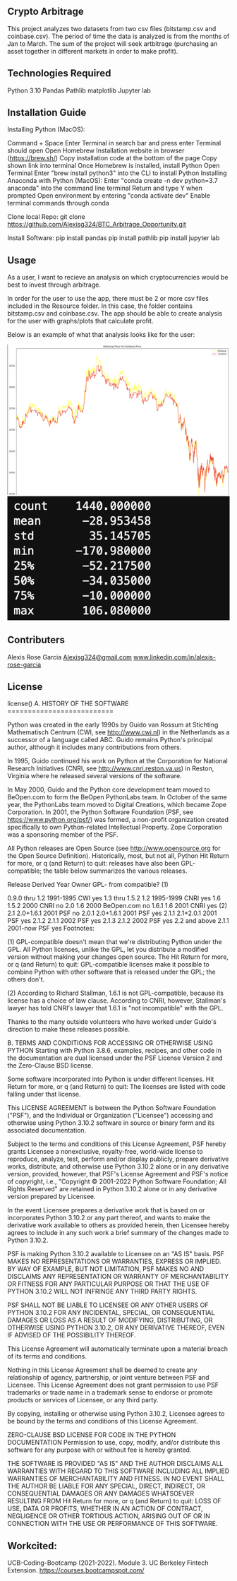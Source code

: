 ## Crypto Arbitrage
This project analyzes two datasets from two csv files (bitstamp.csv and coinbase.csv).  The period of time the data is analyzed is from the months of Jan to March.  The sum of the project will seek artbitrage (purchasing an asset together in different markets in order to make profit).  

## Technologies Required
Python 3.10
Pandas
Pathlib
matplotlib
Jupyter lab

## Installation Guide
Installing Python (MacOS):

Command + Space
Enter Terminal in search bar and press enter
Terminal should open
Open Homebrew Installation website in browser (https://brew.sh/)
Copy installation code at the bottom of the page Copy shown link into terminal
Once Homebrew is installed, install Python
Open Terminal
Enter "brew install python3" into the CLI to install Python
Installing Anaconda with Python (MacOS):
Enter "conda create -n dev python=3.7 anaconda" into the command line terminal
Return and type Y when prompted
Open environment by entering "conda activate dev"
Enable terminal commands through conda 

Clone local Repo: 
git clone https://github.com/Alexisg324/BTC_Arbitrage_Opportunity.git

Install Software:
pip install pandas
pip install pathlib
pip install jupyter lab

## Usage 

As a user, I want to recieve an analysis on which cryptocurrencies would be best to invest through arbitrage.  

In order for the user to use the app, there must be 2 or more csv files included in the Resource folder.  In this case, the folder contains bitstamp.csv and coinbase.csv.  The app should be able to create analysis for the user with graphs/plots that calculate profit.  

Below is an example of what that analysis looks like for the user: 

![Plot Graph: The first screenshot is an example of early data arbitrage between coinbase and bitstamp](https://github.com/Alexisg324/BTC_Arbitrage_Opportunity/blob/main/BTC_Arbitrage_Opportunity/ScreenShots/1.png?raw=true)
![The second screenshot is an example of the exact anaysis, including mean, minimum, standard deviation, etc](https://github.com/Alexisg324/BTC_Arbitrage_Opportunity/blob/main/BTC_Arbitrage_Opportunity/ScreenShots/2.png?raw=true)

## Contributers

Alexis Rose Garcia 
Alexisg324@gmail.com 
www.linkedin.com/in/alexis-rose-garcia

## License
license() A. HISTORY OF THE SOFTWARE ==========================

Python was created in the early 1990s by Guido van Rossum at Stichting Mathematisch Centrum (CWI, see http://www.cwi.nl) in the Netherlands as a successor of a language called ABC. Guido remains Python's principal author, although it includes many contributions from others.

In 1995, Guido continued his work on Python at the Corporation for National Research Initiatives (CNRI, see http://www.cnri.reston.va.us) in Reston, Virginia where he released several versions of the software.

In May 2000, Guido and the Python core development team moved to BeOpen.com to form the BeOpen PythonLabs team. In October of the same year, the PythonLabs team moved to Digital Creations, which became Zope Corporation. In 2001, the Python Software Foundation (PSF, see https://www.python.org/psf/) was formed, a non-profit organization created specifically to own Python-related Intellectual Property. Zope Corporation was a sponsoring member of the PSF.

All Python releases are Open Source (see http://www.opensource.org for the Open Source Definition). Historically, most, but not all, Python Hit Return for more, or q (and Return) to quit: releases have also been GPL-compatible; the table below summarizes the various releases.

Release Derived Year Owner GPL- from compatible? (1)

0.9.0 thru 1.2 1991-1995 CWI yes 1.3 thru 1.5.2 1.2 1995-1999 CNRI yes 1.6 1.5.2 2000 CNRI no 2.0 1.6 2000 BeOpen.com no 1.6.1 1.6 2001 CNRI yes (2) 2.1 2.0+1.6.1 2001 PSF no 2.0.1 2.0+1.6.1 2001 PSF yes 2.1.1 2.1+2.0.1 2001 PSF yes 2.1.2 2.1.1 2002 PSF yes 2.1.3 2.1.2 2002 PSF yes 2.2 and above 2.1.1 2001-now PSF yes Footnotes:

(1) GPL-compatible doesn't mean that we're distributing Python under the GPL. All Python licenses, unlike the GPL, let you distribute a modified version without making your changes open source. The Hit Return for more, or q (and Return) to quit: GPL-compatible licenses make it possible to combine Python with other software that is released under the GPL; the others don't.

(2) According to Richard Stallman, 1.6.1 is not GPL-compatible, because its license has a choice of law clause. According to CNRI, however, Stallman's lawyer has told CNRI's lawyer that 1.6.1 is "not incompatible" with the GPL.

Thanks to the many outside volunteers who have worked under Guido's direction to make these releases possible.

B. TERMS AND CONDITIONS FOR ACCESSING OR OTHERWISE USING PYTHON Starting with Python 3.8.6, examples, recipes, and other code in the documentation are dual licensed under the PSF License Version 2 and the Zero-Clause BSD license.

Some software incorporated into Python is under different licenses. Hit Return for more, or q (and Return) to quit: The licenses are listed with code falling under that license.

This LICENSE AGREEMENT is between the Python Software Foundation ("PSF"), and the Individual or Organization ("Licensee") accessing and otherwise using Python 3.10.2 software in source or binary form and its associated documentation.

Subject to the terms and conditions of this License Agreement, PSF hereby grants Licensee a nonexclusive, royalty-free, world-wide license to reproduce, analyze, test, perform and/or display publicly, prepare derivative works, distribute, and otherwise use Python 3.10.2 alone or in any derivative version, provided, however, that PSF's License Agreement and PSF's notice of copyright, i.e., "Copyright © 2001-2022 Python Software Foundation; All Rights Reserved" are retained in Python 3.10.2 alone or in any derivative version prepared by Licensee.

In the event Licensee prepares a derivative work that is based on or incorporates Python 3.10.2 or any part thereof, and wants to make the derivative work available to others as provided herein, then Licensee hereby agrees to include in any such work a brief summary of the changes made to Python 3.10.2.

PSF is making Python 3.10.2 available to Licensee on an "AS IS" basis. PSF MAKES NO REPRESENTATIONS OR WARRANTIES, EXPRESS OR IMPLIED. BY WAY OF EXAMPLE, BUT NOT LIMITATION, PSF MAKES NO AND DISCLAIMS ANY REPRESENTATION OR WARRANTY OF MERCHANTABILITY OR FITNESS FOR ANY PARTICULAR PURPOSE OR THAT THE USE OF PYTHON 3.10.2 WILL NOT INFRINGE ANY THIRD PARTY RIGHTS.

PSF SHALL NOT BE LIABLE TO LICENSEE OR ANY OTHER USERS OF PYTHON 3.10.2 FOR ANY INCIDENTAL, SPECIAL, OR CONSEQUENTIAL DAMAGES OR LOSS AS A RESULT OF MODIFYING, DISTRIBUTING, OR OTHERWISE USING PYTHON 3.10.2, OR ANY DERIVATIVE THEREOF, EVEN IF ADVISED OF THE POSSIBILITY THEREOF.

This License Agreement will automatically terminate upon a material breach of its terms and conditions.

Nothing in this License Agreement shall be deemed to create any relationship of agency, partnership, or joint venture between PSF and Licensee. This License Agreement does not grant permission to use PSF trademarks or trade name in a trademark sense to endorse or promote products or services of Licensee, or any third party.

By copying, installing or otherwise using Python 3.10.2, Licensee agrees to be bound by the terms and conditions of this License Agreement.

ZERO-CLAUSE BSD LICENSE FOR CODE IN THE PYTHON DOCUMENTATION Permission to use, copy, modify, and/or distribute this software for any purpose with or without fee is hereby granted.

THE SOFTWARE IS PROVIDED "AS IS" AND THE AUTHOR DISCLAIMS ALL WARRANTIES WITH REGARD TO THIS SOFTWARE INCLUDING ALL IMPLIED WARRANTIES OF MERCHANTABILITY AND FITNESS. IN NO EVENT SHALL THE AUTHOR BE LIABLE FOR ANY SPECIAL, DIRECT, INDIRECT, OR CONSEQUENTIAL DAMAGES OR ANY DAMAGES WHATSOEVER RESULTING FROM Hit Return for more, or q (and Return) to quit: LOSS OF USE, DATA OR PROFITS, WHETHER IN AN ACTION OF CONTRACT, NEGLIGENCE OR OTHER TORTIOUS ACTION, ARISING OUT OF OR IN CONNECTION WITH THE USE OR PERFORMANCE OF THIS SOFTWARE.

## Workcited:
UCB-Coding-Bootcamp (2021-2022). Module 3. UC Berkeley Fintech Extension. https://courses.bootcampspot.com/




